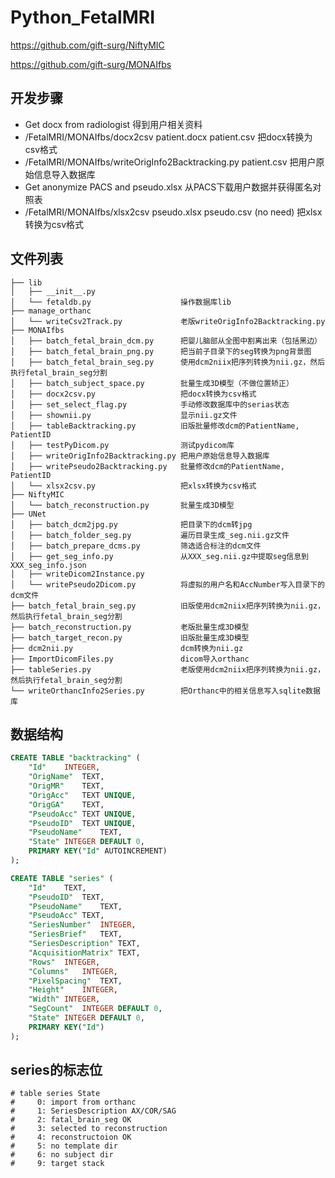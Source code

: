 # Python_FetalMRI

https://github.com/gift-surg/NiftyMIC

https://github.com/gift-surg/MONAIfbs

## 开发步骤
  - Get docx from radiologist 得到用户相关资料
  - /FetalMRI/MONAIfbs/docx2csv patient.docx patient.csv 把docx转换为csv格式
  - /FetalMRI/MONAIfbs/writeOrigInfo2Backtracking.py patient.csv 把用户原始信息导入数据库
  - Get anonymize PACS and pseudo.xlsx 从PACS下载用户数据并获得匿名对照表
  - /FetalMRI/MONAIfbs/xlsx2csv pseudo.xlsx pseudo.csv (no need) 把xlsx转换为csv格式

## 文件列表
```
├── lib
│   ├── __init__.py
│   └── fetaldb.py                    操作数据库lib
├── manage_orthanc
│   └── writeCsv2Track.py             老版writeOrigInfo2Backtracking.py
├── MONAIfbs
│   ├── batch_fetal_brain_dcm.py      把婴儿脑部从全图中割离出来（包括黑边）
│   ├── batch_fetal_brain_png.py      把当前子目录下的seg转换为png背景图
│   ├── batch_fetal_brain_seg.py      使用dcm2niix把序列转换为nii.gz，然后执行fetal_brain_seg分割
│   ├── batch_subject_space.py        批量生成3D模型（不做位置矫正）
│   ├── docx2csv.py                   把docx转换为csv格式
│   ├── set_select_flag.py            手动修改数据库中的serias状态
│   ├── shownii.py                    显示nii.gz文件
│   ├── tableBacktracking.py          旧版批量修改dcm的PatientName, PatientID
│   ├── testPyDicom.py                测试pydicom库
│   ├── writeOrigInfo2Backtracking.py 把用户原始信息导入数据库
│   ├── writePseudo2Backtracking.py   批量修改dcm的PatientName, PatientID
│   └── xlsx2csv.py                   把xlsx转换为csv格式
├── NiftyMIC
│   └── batch_reconstruction.py       批量生成3D模型
├── UNet
│   ├── batch_dcm2jpg.py              把目录下的dcm转jpg
│   ├── batch_folder_seg.py           遍历目录生成_seg.nii.gz文件
│   ├── batch_prepare_dcms.py         筛选适合标注的dcm文件
│   ├── get_seg_info.py               从XXX_seg.nii.gz中提取seg信息到XXX_seg_info.json
│   ├── writeDicom2Instance.py        
│   └── writePseudo2Dicom.py          将虚拟的用户名和AccNumber写入目录下的dcm文件
├── batch_fetal_brain_seg.py          旧版使用dcm2niix把序列转换为nii.gz，然后执行fetal_brain_seg分割
├── batch_reconstruction.py           老版批量生成3D模型
├── batch_target_recon.py             旧版批量生成3D模型
├── dcm2nii.py                        dcm转换为nii.gz
├── ImportDicomFiles.py               dicom导入orthanc
├── tableSeries.py                    老版使用dcm2niix把序列转换为nii.gz，然后执行fetal_brain_seg分割
└── writeOrthancInfo2Series.py        把Orthanc中的相关信息写入sqlite数据库
```

## 数据结构
```sql
CREATE TABLE "backtracking" (
	"Id"	INTEGER,
	"OrigName"	TEXT,
	"OrigMR"	TEXT,
	"OrigAcc"	TEXT UNIQUE,
	"OrigGA"	TEXT,
	"PseudoAcc"	TEXT UNIQUE,
	"PseudoID"	TEXT UNIQUE,
	"PseudoName"	TEXT,
	"State"	INTEGER DEFAULT 0,
	PRIMARY KEY("Id" AUTOINCREMENT)
);

CREATE TABLE "series" (
	"Id"	TEXT,
	"PseudoID"	TEXT,
	"PseudoName"	TEXT,
	"PseudoAcc"	TEXT,
	"SeriesNumber"	INTEGER,
	"SeriesBrief"	TEXT,
	"SeriesDescription"	TEXT,
	"AcquisitionMatrix"	TEXT,
	"Rows"	INTEGER,
	"Columns"	INTEGER,
	"PixelSpacing"	TEXT,
	"Height"	INTEGER,
	"Width"	INTEGER,
	"SegCount"	INTEGER DEFAULT 0,
	"State"	INTEGER DEFAULT 0,
	PRIMARY KEY("Id")
);
```
## series的标志位
```
# table series State
#     0: import from orthanc
#     1: SeriesDescription AX/COR/SAG
#     2: fatal_brain_seg OK
#     3: selected to reconstruction
#     4: reconstructoion OK
#     5: no template dir
#     6: no subject dir
#     9: target stack
```
